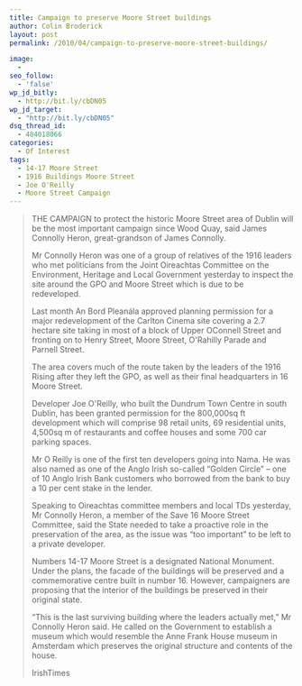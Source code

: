 ```yaml
---
title: Campaign to preserve Moore Street buildings
author: Colin Broderick
layout: post
permalink: /2010/04/campaign-to-preserve-moore-street-buildings/

image:
  - 
seo_follow:
  - 'false'
wp_jd_bitly:
  - http://bit.ly/cbDN05
wp_jd_target:
  - "http://bit.ly/cbDN05"
dsq_thread_id:
  - 484018066
categories:
  - Of Interest
tags:
  - 14-17 Moore Street
  - 1916 Buildings Moore Street
  - Joe O'Reilly
  - Moore Street Campaign
---
```

> THE CAMPAIGN to protect the historic Moore Street area of Dublin will be the most important campaign since Wood Quay, said James Connolly Heron, great-grandson of James Connolly.
> 
> Mr Connolly Heron was one of a group of relatives of the 1916 leaders who met politicians from the Joint Oireachtas Committee on the Environment, Heritage and Local Government yesterday to inspect the site around the GPO and Moore Street which is due to be redeveloped.
> 
> Last month An Bord Pleanála approved planning permission for a major redevelopment of the Carlton Cinema site covering a 2.7 hectare site taking in most of a block of Upper OConnell Street and fronting on to Henry Street, Moore Street, O'Rahilly Parade and Parnell Street.
> 
> The area covers much of the route taken by the leaders of the 1916 Rising after they left the GPO, as well as their final headquarters in 16 Moore Street.
> 
> Developer Joe O'Reilly, who built the Dundrum Town Centre in south Dublin, has been granted permission for the 800,000sq ft development which will comprise 98 retail units, 69 residential units, 4,500sq m of restaurants and coffee houses and some 700 car parking spaces.
> 
> Mr O Reilly is one of the first ten developers going into Nama. He was also named as one of the Anglo Irish so-called “Golden Circle” – one of 10 Anglo Irish Bank customers who borrowed from the bank to buy a 10 per cent stake in the lender.
> 
> Speaking to Oireachtas committee members and local TDs yesterday, Mr Connolly Heron, a member of the Save 16 Moore Street Committee, said the State needed to take a proactive role in the preservation of the area, as the issue was “too important” to be left to a private developer.
> 
> Numbers 14-17 Moore Street is a designated National Monument. Under the plans, the facade of the buildings will be preserved and a commemorative centre built in number 16. However, campaigners are proposing that the interior of the buildings be preserved in their original state.
> 
> “This is the last surviving building where the leaders actually met,” Mr Connolly Heron said. He called on the Government to establish a museum which would resemble the Anne Frank House museum in Amsterdam which preserves the original structure and contents of the house.
> 
> IrishTimes


